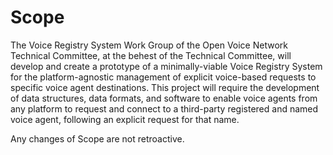 # Scope

The Voice Registry System Work Group of the Open Voice Network Technical Committee, at the behest of the Technical Committee, will develop and create a prototype of a minimally-viable Voice Registry System for the platform-agnostic management of explicit voice-based requests to specific voice agent destinations.  This project will require the development of data structures, data formats, and software to enable voice agents from any platform to request and connect to a third-party registered and named voice agent, following an explicit request for that name.

Any changes of Scope are not retroactive. 
